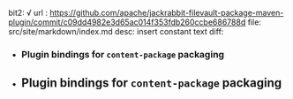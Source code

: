 bit2: √
url : https://github.com/apache/jackrabbit-filevault-package-maven-plugin/commit/c09dd4982e3d65ac014f353fdb260ccbe686788d
file: src/site/markdown/index.md
desc: insert constant text
diff: 
- ### Plugin bindings for `content-package` packaging
+ ## Plugin bindings for `content-package` packaging